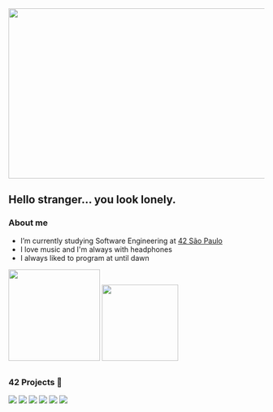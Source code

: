 <img src="https://cdn.discordapp.com/attachments/780570837505540126/975888691295813682/my_inspiration.gif" height="335" width="920">

<h2> Hello stranger... you look lonely.</h2>

<h3>About me</h3>

* I’m currently studying Software Engineering at [42 São Paulo](https://www.42sp.org.br/)
* I love music and I'm always with headphones
* I always liked to program at until dawn


<div>
  <img height="180em" src="https://github-readme-stats.vercel.app/api?username=guilherme-dell&show_icons=true&theme=github_dark&include_all_commits=true&count_private=true"/>
  <img height="150m" src="https://github-readme-stats.vercel.app/api/top-langs/?username=guilherme-dell&layout=compact&langs_count=7&theme=github_dark"/>
</div>

##

<h3> 42 Projects 🚧 </h3>




<a href="//github.com/guilherme-dell/LIBFT"><img src="https://cdn.discordapp.com/attachments/780570837505540126/897951891395313725/libfte.png"></a>
<a href="//github.com/guilherme-dell/GNL-I-HATE-YOU"><img src="https://cdn.discordapp.com/attachments/780570837505540126/897951928598790225/get_next_linee.png"></a>
<a href="//github.com/guilherme-dell/FT_PRINTF"><img src="https://cdn.discordapp.com/attachments/780570837505540126/974802280060706886/ft_printf.png"></a>
<a href="//github.com/guilherme-dell/BORN2BEROOT"><img src="https://cdn.discordapp.com/attachments/780570837505540126/974802313619333170/born2beroot.png"></a>
<a href="//github.com/guilherme-dell/so_long"><img src="https://cdn.discordapp.com/attachments/780570837505540126/974802342400655360/so_long.png"></a>
<a href="//github.com/guilherme-dell/minitalk_fast"><img src="https://cdn.discordapp.com/attachments/780570837505540126/991031614475730994/minitalk.png"></a>
